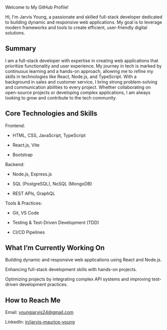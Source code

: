 Welcome to My GitHub Profile!

Hi, I'm Jarvis Young, a passionate and skilled full-stack developer dedicated to building dynamic and responsive web applications. My goal is to leverage modern frameworks and tools to create efficient, user-friendly digital solutions.

Summary
--------

I am a full-stack developer with expertise in creating web applications that prioritize functionality and user experience. My journey in tech is marked by continuous learning and a hands-on approach, allowing me to refine my skills in technologies like React, Node.js, and TypeScript. With a background in sales and customer service, I bring strong problem-solving and communication abilities to every project. Whether collaborating on open-source projects or developing complex applications, I am always looking to grow and contribute to the tech community.

Core Technologies and Skills
----------------------------

Frontend:

- HTML, CSS, JavaScript, TypeScript

- React.js, Vite

- Bootstrap

Backend:

- Node.js, Express.js

- SQL (PostgreSQL), NoSQL (MongoDB)

- REST APIs, GraphQL

Tools & Practices:

- Git, VS Code

- Testing & Test-Driven Development (TDD)

- CI/CD Pipelines

What I’m Currently Working On
------------------------------

Building dynamic and responsive web applications using React and Node.js.

Enhancing full-stack development skills with hands-on projects.

Optimizing projects by integrating complex API systems and improving test-driven development practices.

How to Reach Me
----------------

Email: youngjarvis24@gmail.com

LinkedIn: [in/jarvis-maurice-young](https://www.linkedin.com/in/jarvis-maurice-young/)


